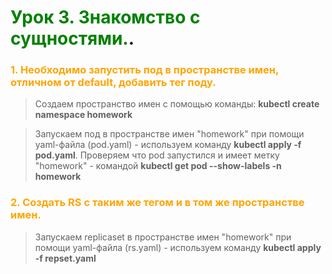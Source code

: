 # <span style="color:green">Урок 3. Знакомство с сущностями.</span>.

### <span style="color:orange">1. Необходимо запустить под в пространстве имен, отличном от default, добавить тег поду.
> Создаем пространство имен с помощью команды: **kubectl create namespace homework**

> Запускаем под в пространстве имен "homework" при помощи yaml-файла (pod.yaml) - используем команду **kubectl apply -f pod.yaml**. Проверяем что pod запустился и имеет метку "homework" - командой **kubectl get pod --show-labels -n homework**

### <span style="color:orange"> 2. Cоздать RS с таким же тегом и в том же пространстве имен.
> Запускаем replicaset в пространстве имен "homework" при помощи yaml-файла (rs.yaml) - используем команду **kubectl apply -f repset.yaml**